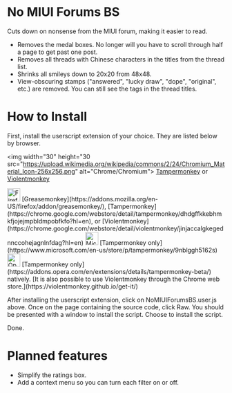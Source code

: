 # No MIUI Forums BS
Cuts down on nonsense from the MIUI forum, making it easier to read.

* Removes the medal boxes. No longer will you have to scroll through half a page to get past one post.
* Removes all threads with Chinese characters in the titles from the thread list.
* Shrinks all smileys down to 20x20 from 48x48.
* View-obscuring stamps ("answered", "lucky draw", "dope", "original", etc.) are removed. You can still see the tags in the thread titles.

# How to Install
First, install the userscript extension of your choice. They are listed below by browser.

<img width="30" height="30 src="https://upload.wikimedia.org/wikipedia/commons/2/24/Chromium_Material_Icon-256x256.png" alt="Chrome/Chromium">
[Tampermonkey](https://chrome.google.com/webstore/detail/tampermonkey/dhdgffkkebhmkfjojejmpbldmpobfkfo?hl=en) or [Violentmonkey](https://chrome.google.com/webstore/detail/violentmonkey/jinjaccalgkegednnccohejagnlnfdag?hl=en)

<img width="30" height="30" src="https://upload.wikimedia.org/wikipedia/commons/thumb/6/67/Firefox_Logo%2C_2017.svg/2000px-Firefox_Logo%2C_2017.svg.png" alt="Firefox">
[Greasemonkey](https://addons.mozilla.org/en-US/firefox/addon/greasemonkey/), [Tampermonkey](https://chrome.google.com/webstore/detail/tampermonkey/dhdgffkkebhmkfjojejmpbldmpobfkfo?hl=en), or [Violentmonkey](https://chrome.google.com/webstore/detail/violentmonkey/jinjaccalgkegednnccohejagnlnfdag?hl=en)

<img width="30" height="30" src="https://upload.wikimedia.org/wikipedia/commons/thumb/d/d6/Microsoft_Edge_logo.svg/2000px-Microsoft_Edge_logo.svg.png" alt="Microsoft Edge">
[Tampermonkey only](https://www.microsoft.com/en-us/store/p/tampermonkey/9nblggh5162s)

<img width="30" height="30" src="https://seeklogo.com/images/O/opera-logo-FD270C9492-seeklogo.com.png" alt="Opera">
[Tampermonkey only](https://addons.opera.com/en/extensions/details/tampermonkey-beta/) natively. [It is also possible to use Violentmonkey through the Chrome web store.](https://violentmonkey.github.io/get-it/)

After installing the userscript extension, click on NoMIUIForumsBS.user.js above. Once on the page containing the source code, click Raw. You should be presented with a window to install the script. Choose to install the script.

Done.

# Planned features
* Simplify the ratings box.
* Add a context menu so you can turn each filter on or off.
